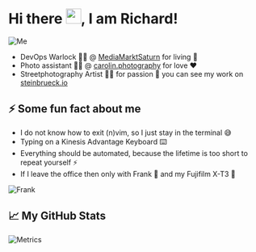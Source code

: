 # Hi there <img src="https://raw.githubusercontent.com/MartinHeinz/MartinHeinz/master/wave.gif" width="30px">, I am Richard!

![Me](https://i.imgur.com/mh8RBjJl.jpg)

- DevOps Warlock 👨‍💻 @ [MediaMarktSaturn](https://mediamarktsaturn.com) for living 🏣
- Photo assistant 👨‍💼️ @ [carolin.photography](https://carolin.photography) for love ❤️
- Streetphotography Artist 👨‍🎨️ for passion 🙌 you can see my work on [steinbrueck.io](https://steinbrueck.io)

## ⚡ Some fun fact about me

- I do not know how to exit (n)vim, so I just stay in the terminal 😅
- Typing on a Kinesis Advantage Keyboard ⌨️
- Everything should be automated, because the lifetime is too short to repeat yourself ⚡️
- If I leave the office then only with Frank 🐶 and my Fujifilm X-T3 📸

![Frank](https://imgur.com/p0y43G8.jpg)

## &#x1f4c8; My GitHub Stats

![Metrics](https://github.com/my-github-user/my-github-user/blob/master/github-metrics.svg)
